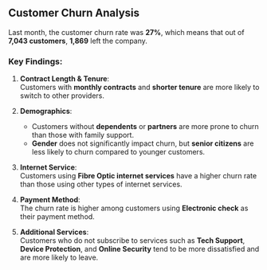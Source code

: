 ## Customer Churn Analysis

Last month, the customer churn rate was **27%**, which means that out of **7,043 customers**, **1,869** left the company.

### Key Findings:
1. **Contract Length & Tenure**:  
   Customers with **monthly contracts** and **shorter tenure** are more likely to switch to other providers.

2. **Demographics**:  
   - Customers without **dependents** or **partners** are more prone to churn than those with family support.  
   - **Gender** does not significantly impact churn, but **senior citizens** are less likely to churn compared to younger customers.

3. **Internet Service**:  
   Customers using **Fibre Optic internet services** have a higher churn rate than those using other types of internet services.

4. **Payment Method**:  
   The churn rate is higher among customers using **Electronic check** as their payment method.

5. **Additional Services**:  
   Customers who do not subscribe to services such as **Tech Support**, **Device Protection**, and **Online Security** tend to be more dissatisfied and are more likely to leave.
